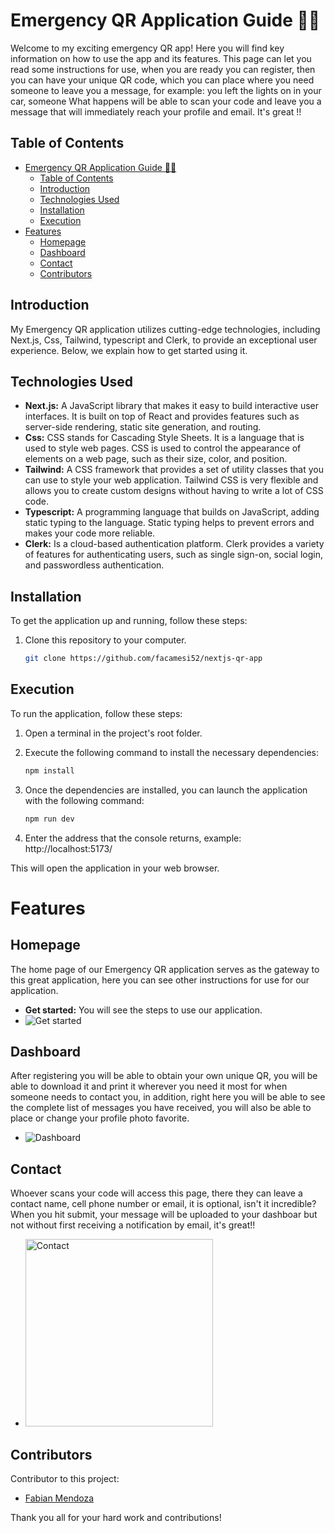 # Emergency QR Application Guide 🔎🚗

Welcome to my exciting emergency QR app! Here you will find key information on how to use the app and its features.
This page can let you read some instructions for use, when you are ready you can register, then you can have your unique QR code, which you can place where you need someone to leave you a message, for example: you left the lights on in your car, someone What happens will be able to scan your code and leave you a message that will immediately reach your profile and email. It's great !!

## Table of Contents

- [Emergency QR Application Guide 🔎🚗](#emergency-qr-application-guide-)
  - [Table of Contents](#table-of-contents)
  - [Introduction](#introduction)
  - [Technologies Used](#technologies-used)
  - [Installation](#installation)
  - [Execution](#execution)
- [Features](#features)
  - [Homepage](#homepage)
  - [Dashboard](#dashboard)
  - [Contact](#contact)
  - [Contributors](#contributors)

## Introduction

My Emergency QR application utilizes cutting-edge technologies, including Next.js, Css, Tailwind, typescript and Clerk, to provide an exceptional user experience. Below, we explain how to get started using it.

## Technologies Used

- **Next.js:**  A JavaScript library that makes it easy to build interactive user interfaces. It is built on top of React and provides features such as server-side rendering, static site generation, and routing.
- **Css:** CSS stands for Cascading Style Sheets. It is a language that is used to style web pages. CSS is used to control the appearance of elements on a web page, such as their size, color, and position. 
- **Tailwind:** A CSS framework that provides a set of utility classes that you can use to style your web application. Tailwind CSS is very flexible and allows you to create custom designs without having to write a lot of CSS code.
- **Typescript:** A programming language that builds on JavaScript, adding static typing to the language. Static typing helps to prevent errors and makes your code more reliable.
- **Clerk:** Is a cloud-based authentication platform. Clerk provides a variety of features for authenticating users, such as single sign-on, social login, and passwordless authentication.


## Installation

To get the application up and running, follow these steps:

1. Clone this repository to your computer.

   ```bash
   git clone https://github.com/facamesi52/nextjs-qr-app
## Execution

To run the application, follow these steps:

1. Open a terminal in the project's root folder.

2. Execute the following command to install the necessary dependencies:

   ```bash
   npm install

3. Once the dependencies are installed, you can launch the application with the following command:
   ```bash
   npm run dev

4. Enter the address that the console returns, example: http://localhost:5173/


This will open the application in your web browser.

# Features

## Homepage

The home page of our Emergency QR application serves as the gateway to this great application, here you can see other instructions for use for our application.
- **Get started:**  You will see the steps to use our application.
- ![Get started](https://res.cloudinary.com/drnclewqh/image/upload/v1696366599/hotelImages/ju3jgbfgfeuwdxwnytor.png)

## Dashboard

After registering you will be able to obtain your own unique QR, you will be able to download it and print it wherever you need it most for when someone needs to contact you, in addition, right here you will be able to see the complete list of messages you have received, you will also be able to place or change your profile photo favorite.
- ![Dashboard](https://res.cloudinary.com/drnclewqh/image/upload/v1696366975/hotelImages/q3w9edgdadppyr0minuu.png)

## Contact

Whoever scans your code will access this page, there they can leave a contact name, cell phone number or email, it is optional, isn't it incredible?
When you hit submit, your message will be uploaded to your dashboar but not without first receiving a notification by email, it's great!!
- <img src="https://res.cloudinary.com/drnclewqh/image/upload/v1696367545/hotelImages/gqmsdpmxcqgk1kn3svh6.jpg" alt="Contact" width="300" />

## Contributors

Contributor to this project:

- [Fabian Mendoza](https://github.com/facamesi52)

Thank you all for your hard work and contributions!